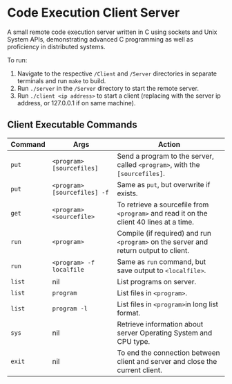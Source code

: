 # Code Execution Client Server
A small remote code execution server written in C using sockets and Unix System APIs, demonstrating advanced C programming as well as proficiency in distributed systems.


To run:
1. Navigate to the respective `/Client` and `/Server` directories in separate terminals and run `make` to build.
2. Run `./server` in the `/Server` directory to start the remote server.
3. Run `./client <ip address>` to start a client (replacing with the server ip address, or 127.0.0.1 if on same machine).



## Client Executable Commands
|Command|Args| Action|
|---|---|---|
|`put`| `<program> [sourcefiles]`|Send a program to the server, called `<program>`, with the `[sourcefiles]`.|
|`put`| `<program> [sourcefiles] -f`| Same as `put`, but overwrite if exists.|
|`get`| `<program> <sourcefile>`|To retrieve a sourcefile from `<program>` and read it on the client 40 lines at a time.|
|`run`| `<program>`|Compile (if required) and run `<program>` on the server and return output to client.|
|`run`| `<program> -f localfile`|Same as `run` command, but save output to `<localfile>`.|
|`list`| nil |List programs on server.|
|`list`| `program`|List files in `<program>`.|
|`list`| `program -l`|List files in `<program>`in long list format.|
|`sys`| nil |Retrieve information about server Operating System and CPU type.|
|`exit`| nil|To end the connection between client and server and close the current client.|
